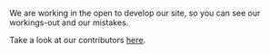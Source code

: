 We are working in the open to develop our site, so you can see our workings-out and our mistakes.

Take a look at our contributors [here](https://github.com/ConvivioTeam/Convivio-Site/graphs/contributors).

